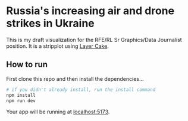 # Russia's increasing air and drone strikes in Ukraine

This is my draft visualization for the RFE/RL Sr Graphics/Data Journalist position. It is a stripplot using [Layer Cake](https://layercake.graphics). 

## How to run

First clone this repo and then install the dependencies...

```sh
# if you didn't already install, run the install command
npm install
npm run dev
```

Your app will be running at [localhost:5173](http://localhost:5173).
